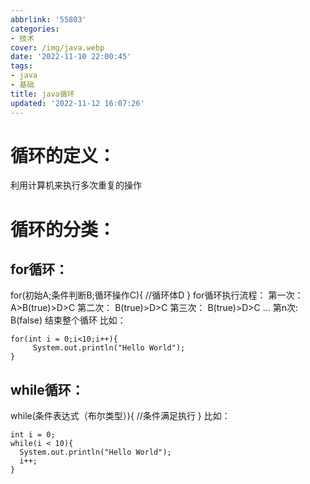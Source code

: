 ```yaml
---
abbrlink: '55803'
categories:
- 技术
cover: /img/java.webp
date: '2022-11-10 22:00:45'
tags:
- java
- 基础
title: java循环
updated: '2022-11-12 16:07:26'
---
```

# 循环的定义：

利用计算机来执行多次重复的操作

# 循环的分类：

## for循环：

for(初始A;条件判断B;循环操作C){
//循环体D
}
for循环执行流程：
第一次： A>B(true)>D>C
第二次： B(true)>D>C
第三次： B(true)>D>C
...
第n次: B(false) 结束整个循环
比如：

```
for(int i = 0;i<10;i++){
     System.out.println("Hello World");
}
```

## while循环：

while(条件表达式（布尔类型）){
//条件满足执行
}
比如：

```
int i = 0;
while(i < 10){
  System.out.println("Hello World");
  i++;
}
```
